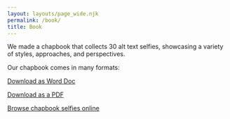 ```yaml
---
layout: layouts/page_wide.njk
permalink: /book/
title: Book
---
```

We made a chapbook that collects 30 alt text selfies, showcasing a variety of styles, approaches, and perspectives.

Our chapbook comes in many formats:

<a href="#" class="ats-button">Download as Word Doc</a>

<a href="#" class="ats-button">Download as a PDF</a>

<a href="https://alt-text-selfies.netlify.app/selfies/?filter=chapbook" class="ats-button">Browse chapbook selfies online</a>